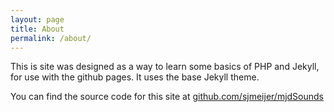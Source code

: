 ```yaml
---
layout: page
title: About
permalink: /about/
---
```


This is site was designed as a way to learn some basics of PHP and Jekyll, for use with the github pages. It uses the base  Jekyll theme.

You can find the source code for this site at [github.com/sjmeijer/mjdSounds](https://github.com/sjmeijer/mjdSounds/tree/gh-pages)
